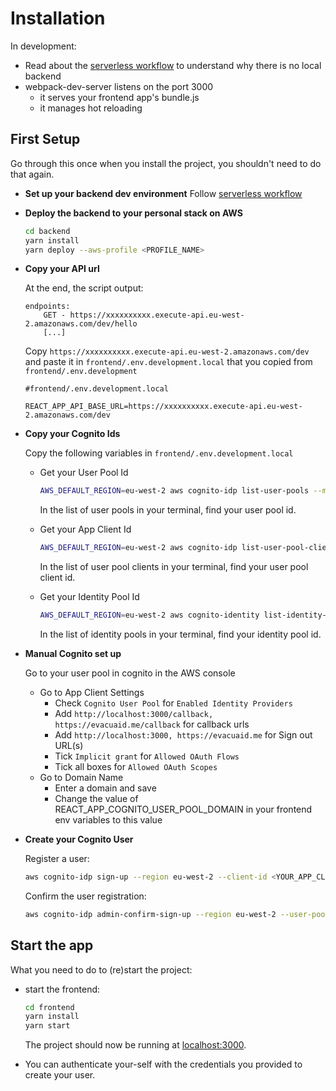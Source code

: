 # Installation

In development:

- Read about the [serverless workflow](serverless_workflow.md) to understand why there is no local backend
- webpack-dev-server listens on the port 3000
  - it serves your frontend app's bundle.js
  - it manages hot reloading

## First Setup

Go through this once when you install the project, you shouldn't need to do that again.

- **Set up your backend dev environment**
  Follow [serverless workflow](serverless_workflow.md#how-to-implement)

- **Deploy the backend to your personal stack on AWS**

  ```bash
  cd backend
  yarn install
  yarn deploy --aws-profile <PROFILE_NAME>
  ```

- **Copy your API url**

  At the end, the script output:

  ```
  endpoints:
      GET - https://xxxxxxxxxx.execute-api.eu-west-2.amazonaws.com/dev/hello
      [...]
  ```

  Copy `https://xxxxxxxxxx.execute-api.eu-west-2.amazonaws.com/dev`
  and paste it in `frontend/.env.development.local` that you copied
  from `frontend/.env.development`

  ```dotenv
  #frontend/.env.development.local

  REACT_APP_API_BASE_URL=https://xxxxxxxxxx.execute-api.eu-west-2.amazonaws.com/dev
  ```

- **Copy your Cognito Ids**

  Copy the following variables in `frontend/.env.development.local`

  - Get your User Pool Id

    ```bash
    AWS_DEFAULT_REGION=eu-west-2 aws cognito-idp list-user-pools --max-results 60
    ```

    In the list of user pools in your terminal, find your user pool id.

  - Get your App Client Id

    ```bash
    AWS_DEFAULT_REGION=eu-west-2 aws cognito-idp list-user-pool-clients --user-pool-id <YOUR_USER_POOL_ID>
    ```

    In the list of user pool clients in your terminal, find your user pool client id.

  - Get your Identity Pool Id

    ```bash
    AWS_DEFAULT_REGION=eu-west-2 aws cognito-identity list-identity-pools --max-results 60
    ```

    In the list of identity pools in your terminal, find your identity pool id.

- **Manual Cognito set up**

  Go to your user pool in cognito in the AWS console

  - Go to App Client Settings
    - Check `Cognito User Pool` for `Enabled Identity Providers`
    - Add `http://localhost:3000/callback, https://evacuaid.me/callback` for callback urls
    - Add `http://localhost:3000, https://evacuaid.me` for Sign out URL(s)
    - Tick `Implicit grant` for `Allowed OAuth Flows`
    - Tick all boxes for `Allowed OAuth Scopes`
  - Go to Domain Name
    - Enter a domain and save
    - Change the value of REACT_APP_COGNITO_USER_POOL_DOMAIN in your frontend env variables to this value

* **Create your Cognito User**

  Register a user:

  ```bash
  aws cognito-idp sign-up --region eu-west-2 --client-id <YOUR_APP_CLIENT_ID> --username <YOUR_USERNAME> --password <YOUR_PASSWORD>
  ```

  Confirm the user registration:

  ```bash
  aws cognito-idp admin-confirm-sign-up --region eu-west-2 --user-pool-id <YOUR_USER_POOL_ID> --username <YOUR_USERNAME>
  ```

## Start the app

What you need to do to (re)start the project:

- start the frontend:

  ```bash
  cd frontend
  yarn install
  yarn start
  ```

  The project should now be running at [localhost:3000](http://localhost:3000).

- You can authenticate your-self with the credentials you provided to create your user.

